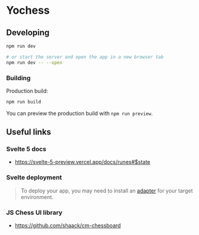 # Yochess

## Developing

```bash
npm run dev

# or start the server and open the app in a new browser tab
npm run dev -- --open
```

### Building

Production build:

```bash
npm run build
```

You can preview the production build with `npm run preview`.

## Useful links

### Svelte 5 docs

- https://svelte-5-preview.vercel.app/docs/runes#$state

### Svelte deployment

> To deploy your app, you may need to install an [adapter](https://kit.svelte.dev/docs/adapters) for your target environment.

### JS Chess UI library

- https://github.com/shaack/cm-chessboard
